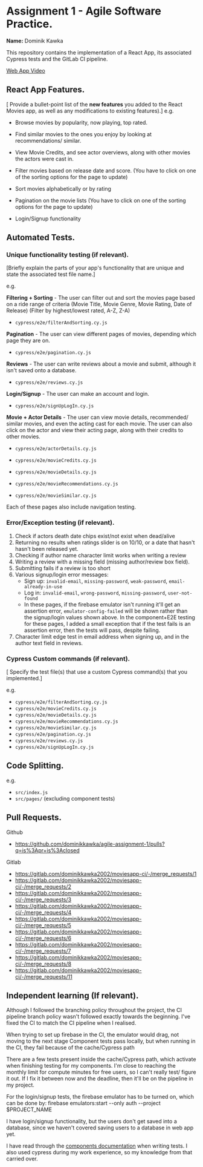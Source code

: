# Assignment 1 - Agile Software Practice.

__Name:__ Dominik Kawka

This repository contains the implementation of a React App, its associated Cypress tests and the GitLab CI pipeline.

[Web App Video](https://youtu.be/CIAHc_Qc4qs)

## React App Features.

[ Provide a bullet-point list of the __new features__ you added to the React Movies app, as well as any modifications to existing features).] e.g.
 
+ Browse movies by popularity, now playing, top rated.

+ Find similar movies to the ones you enjoy by looking at recommendations/ similar.

+ View Movie Credits, and see actor overviews, along with other movies the actors were cast in.

+ Filter movies based on release date and score. (You have to click on one of the sorting options for the page to update)

+ Sort movies alphabetically or by rating

+ Pagination on the movie lists (You have to click on one of the sorting options for the page to update)

+ Login/Signup functionality

## Automated Tests.

### Unique functionality testing (if relevant).

[Briefly explain the parts of your app's  functionality that are unique and state the associated test file name.] 

e.g.

__Filtering + Sorting__ - The user can filter out and sort the movies page based on a ride range of criteria (Movie Title, Movie Genre, Movie Rating, Date of Release) (Filter by highest/lowest rated, A-Z, Z-A)

+ `cypress/e2e/filterAndSorting.cy.js`

__Pagination__ - The user can view different pages of movies, depending which page they are on.

+ `cypress/e2e/pagination.cy.js`

__Reviews__ - The user can write reviews about a movie and submit, although it isn't saved onto a database.

+ `cypress/e2e/reviews.cy.js`

__Login/Signup__ - The user can make an account and login. 

+ `cypress/e2e/signUpLogIn.cy.js`

__Movie + Actor Details__ - The user can view movie details, recommended/ similar movies, and even the acting cast for each movie. The user can also click on the actor and view their acting page, along with their credits to other movies.

+ `cypress/e2e/actorDetails.cy.js`

+ `cypress/e2e/movieCredits.cy.js`

+ `cypress/e2e/movieDetails.cy.js`

+ `cypress/e2e/movieRecommendations.cy.js`

+ `cypress/e2e/movieSimilar.cy.js`

Each of these pages also include navigation testing. 

### Error/Exception testing (if relevant).
1. Check if actors death date chips exist/not exist when dead/alive
2. Returning no results when ratings slider is on 10/10, or a date that hasn't hasn't been released yet. 
3. Checking if author name character limit works when writing a review
4. Writing a review with a missing field (missing author/review box field).
5. Submitting fails if a review is too short
6. Various signup/login error messages:
	- Sign up: `invalid-email`, `missing-password`, `weak-password`,  `email-already-in-use`
	- Log in: `invalid-email`, `wrong-password`, `missing-password`, `user-not-found`
	- In these pages, if the firebase emulator isn't running it'll get an assertion error, `emulator-config-failed` will be shown rather than the signup/login values shown above. In the component+E2E testing for these pages, I added a small exception that if the test fails is an assertion error, then the tests will pass, despite failing. 
7. Character limit edge test in email address when signing up, and in the author text field in reviews.


### Cypress Custom commands (if relevant).

[ Specify the test file(s) that use a custom Cypress command(s) that you implemented.]

e.g.
+ `cypress/e2e/filterAndSorting.cy.js`
+ `cypress/e2e/movieCredits.cy.js`
+ `cypress/e2e/movieDetails.cy.js`
+ `cypress/e2e/movieRecommendations.cy.js`
+ `cypress/e2e/movieSimilar.cy.js`
+ `cypress/e2e/pagination.cy.js`
+ `cypress/e2e/reviews.cy.js`
+ `cypress/e2e/signUpLogIn.cy.js`

## Code Splitting.

e.g.
+ `src/index.js`
+ `src/pages/` (excluding component tests)

## Pull Requests.

Github
+ https://github.com/dominikkawka/agile-assignment-1/pulls?q=is%3Apr+is%3Aclosed

Gitlab
+ https://gitlab.com/dominikkawka2002/moviesapp-ci/-/merge_requests/1
+ https://gitlab.com/dominikkawka2002/moviesapp-ci/-/merge_requests/2
+ https://gitlab.com/dominikkawka2002/moviesapp-ci/-/merge_requests/3
+ https://gitlab.com/dominikkawka2002/moviesapp-ci/-/merge_requests/4
+ https://gitlab.com/dominikkawka2002/moviesapp-ci/-/merge_requests/5
+ https://gitlab.com/dominikkawka2002/moviesapp-ci/-/merge_requests/6
+ https://gitlab.com/dominikkawka2002/moviesapp-ci/-/merge_requests/7
+ https://gitlab.com/dominikkawka2002/moviesapp-ci/-/merge_requests/8
+ https://gitlab.com/dominikkawka2002/moviesapp-ci/-/merge_requests/11

## Independent learning (If relevant).

Although I followed the branching policy throughout the project, the CI pipeline branch policy wasn't followed exactly towards the beginning. I've fixed the CI to match the CI pipeline when I realised.

When trying to set up firebase in the CI, the emulator would drag, not moving to the next stage
Component tests pass locally, but when running in the CI, they fail because of the cache/Cypress path

There are a few tests present inside the cache/Cypress path, which activate when finishing testing for my components. I'm close to reaching the monthly limit for compute minutes for free users, so I can't really test/ figure it out. If I fix it between now and the deadline, then it'll be on the pipeline in my project. 

For the login/signup tests, the firebase emulator has to be turned on, which can be done by:
firebase emulators:start --only auth --project $PROJECT_NAME

I have login/signup functionality, but the users don't get saved into a database, 
since we haven't covered saving users to a database in web app yet.

I have read through the [components documentation](https://docs.cypress.io/guides/component-testing/overview) when writing tests. I also used cypress during my work experience, so my knowledge from that carried over. 